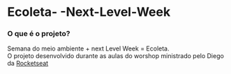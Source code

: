 # Ecoleta-  -Next-Level-Week


### O que é o projeto?
 
 Semana do meio ambiente + next Level Week = Ecoleta.  
 O projeto desenvolvido durante as aulas do worshop ministrado pelo  Diego da [Rocketseat](https://github.com/Rocketseat) 
